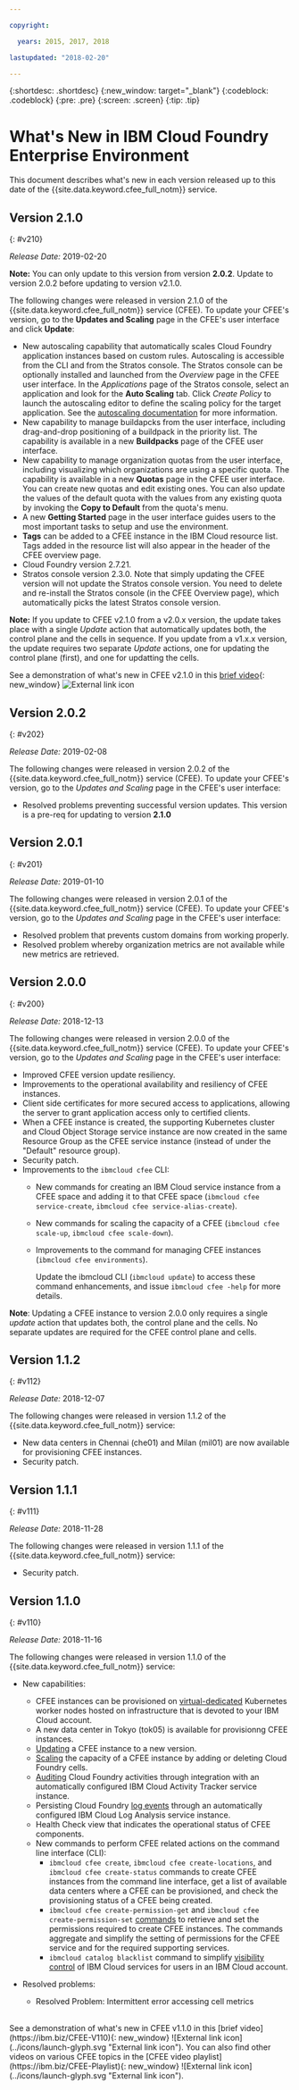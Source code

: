 ```yaml
---

copyright:

  years: 2015, 2017, 2018

lastupdated: "2018-02-20"

---
```


{:shortdesc: .shortdesc}
{:new_window: target="_blank"}
{:codeblock: .codeblock}
{:pre: .pre}
{:screen: .screen}
{:tip: .tip}

# What's New in IBM Cloud Foundry Enterprise Environment

This document describes what's new in each version released up to this date of the {{site.data.keyword.cfee_full_notm}} service.

## Version 2.1.0
{: #v210}

_Release Date:_ 2019-02-20

**Note:** You can only update to this version from version **2.0.2**. Update to version 2.0.2 before updating to version v2.1.0.

The following changes were released in version 2.1.0 of the {{site.data.keyword.cfee_full_notm}} service (CFEE). To update your CFEE's version, go to the **Updates and Scaling** page in the CFEE's user interface and click **Update**:

* New autoscaling capability that automatically scales Cloud Foundry application instances based on custom rules. Autoscaling is accessible from the CLI and from the Stratos console. The Stratos console can be optionally installed and launched from the _Overview_ page in the CFEE user interface. In the _Applications_ page of the Stratos console, select an  application and look for the **Auto Scaling** tab. Click *Create Policy* to launch the autoscaling editor to define the scaling policy for the target application.
  See the [autoscaling documentation](https://cloud.ibm.com/docs/cloud-foundry?topic=cloud-foundry-autoscale_cloud_foundry_apps#autoscale_cloud_foundry_apps) for more information.
* New capability to manage buildapcks from the user interface, including drag-and-drop positioning of a buildpack in the priority list. The capability is available in a new **Buildpacks** page of the CFEE user interface.
* New capability to manage organization quotas from the user interface, including visualizing which organizations are using a specific quota. The capability is available in a new **Quotas** page in the CFEE user interface. You can create new quotas and edit existing ones. You can also update the values of the default quota with the values from any existing quota by invoking the **Copy to Default** from the quota's menu.
* A new **Getting Started** page in the user interface guides users to the most important tasks to setup and use the environment.
* **Tags** can be added to a CFEE instance in the IBM Cloud resource list.  Tags added in the resource list will also appear in the header of the CFEE overview page.
* Cloud Foundry version 2.7.21.
* Stratos console version 2.3.0. Note that simply updating the CFEE version will not update the Stratos console version. You need to delete and re-install the Stratos console (in the CFEE Overview page), which automatically picks the latest Stratos console version.

**Note:** If you update to CFEE v2.1.0 from a v2.0.x version, the update takes place with a single _Update_ action that automatically updates both, the control plane and the cells in sequence. If you update from a v1.x.x version, the update requires two separate _Update_ actions, one for updating the control plane (first), and one for updatting the cells.

See a demonstration of what's new in CFEE v2.1.0 in this [brief video](https://ibm.biz/CFEE-V210){: new_window} ![External link icon](../icons/launch-glyph.svg "External link icon")

## Version 2.0.2
{: #v202}

_Release Date:_ 2019-02-08

The following changes were released in version 2.0.2 of the {{site.data.keyword.cfee_full_notm}} service (CFEE). To update your CFEE's version, go to the _Updates and Scaling_ page in the CFEE's user interface:

* Resolved problems preventing successful version updates. This version is a pre-req for updating to version **2.1.0**


## Version 2.0.1
{: #v201}

_Release Date:_ 2019-01-10

The following changes were released in version 2.0.1 of the {{site.data.keyword.cfee_full_notm}} service (CFEE). To update your CFEE's version, go to the _Updates and Scaling_ page in the CFEE's user interface:

* Resolved problem that prevents custom domains from working properly.
* Resolved problem whereby organization metrics are not available while new metrics are retrieved.


## Version 2.0.0
{: #v200}

_Release Date:_ 2018-12-13

The following changes were released in version 2.0.0 of the {{site.data.keyword.cfee_full_notm}} service (CFEE). To update your CFEE's version, go to the _Updates and Scaling_ page in the CFEE's user interface:

* Improved CFEE version update resiliency.
* Improvements to the operational availability and resiliency of CFEE instances.
* Client side certificates for more secured access to applications, allowing the server to grant application access only to certified clients.
* When a CFEE instance is created, the supporting Kubernetes cluster and Cloud Object Storage service instance are now created in the same Resource Group as the CFEE service instance (instead of under the "Default" resource group).
* Security patch.
* Improvements to the `ibmcloud cfee` CLI:
    * New commands for creating an IBM Cloud service instance from a CFEE space and adding it to that CFEE space (`ibmcloud cfee service-create`, `ibmcloud cfee service-alias-create`).
    * New commands for scaling the capacity of a CFEE (`ibmcloud cfee scale-up`, `ibmcloud cfee scale-down`).
    * Improvements to the command for managing CFEE instances (`ibmcloud cfee environments`).
    
      Update the ibmcloud CLI (`ibmcloud update`) to access these command enhancements, and issue `ibmcloud cfee -help` for more details.
      
**Note**: Updating a CFEE instance to version 2.0.0 only requires a single _update_ action that updates both, the control plane and the cells. No separate updates are required for the CFEE control plane and cells.


## Version 1.1.2
{: #v112}

_Release Date:_ 2018-12-07

The following changes were released in version 1.1.2 of the {{site.data.keyword.cfee_full_notm}} service:
* New data centers in Chennai (che01) and Milan (mil01) are now available for provisioning CFEE instances.
* Security patch.

## Version 1.1.1
{: #v111}

_Release Date:_ 2018-11-28

The following changes were released in version 1.1.1 of the {{site.data.keyword.cfee_full_notm}} service:
* Security patch.
   
## Version 1.1.0
{: #v110}

_Release Date:_ 2018-11-16

The following changes were released in version 1.1.0 of the {{site.data.keyword.cfee_full_notm}} service:

* New capabilities:
   * CFEE instances can be provisioned on [virtual-dedicated](https://console.bluemix.net/docs/containers/cs_clusters.html#clusters#clusters_ui_standard) Kubernetes worker nodes hosted on infrastructure that is devoted to your IBM Cloud account.
   * A new data center in Tokyo (tok05) is available for provisionng CFEE instances.
   * [Updating](https://console.bluemix.net/docs/cloud-foundry/updating-scaling.html#update-scale#update) a CFEE instance to a new version.
   * [Scaling](https://console.bluemix.net/docs/cloud-foundry/updating-scaling.html#update-scale#scale) the capacity of a CFEE instance by adding or deleting Cloud Foundry cells.
   * [Auditing](https://console.bluemix.net/docs/cloud-foundry/auditing-logging.html#auditing-logging#auditing) Cloud Foundry activities through integration with an automatically configured IBM Cloud Activity Tracker service instance.
   * Persisting Cloud Foundry [log events](https://console.bluemix.net/docs/cloud-foundry/auditing-logging.html#auditing-logging#logging) through an automatically configured IBM Cloud Log Analysis service instance.
   * Health Check view that indicates the operational status of CFEE components.
   * New commands to perform CFEE related actions on the command line interface (CLI):
     * `ibmcloud cfee create`, `ibmcloud cfee create-locations`, and `ibmcloud cfee create-status` commands to create CFEE instances from the command line interface, get a list of available data centers where a CFEE can be provisioned, and check the provisioning status of a CFEE being created.
     * `ibmcloud cfee create-permission-get` and `ibmcloud cfee create-permission-set`  [commands](https://console.bluemix.net/docs/cloud-foundry/permissions.html#permissions#permcli-creating) to retrieve and set the permissions required to create CFEE instances. The commands aggregate and simplify the setting of permissions for the CFEE service and for the required supporting services.
     * `ibmcloud catalog blacklist` command to simplify [visibility control](https://console.bluemix.net/docs/cloud-foundry/add-serv-inst.html#workingwith-services#service_visibility) of IBM Cloud services for users in an IBM Cloud account.

* Resolved problems:
   *  Resolved Problem: Intermittent error accessing cell metrics
<br/>   
See a demonstration of what's new in CFEE v1.1.0 in this [brief video](https://ibm.biz/CFEE-V110){: new_window} ![External link icon](../icons/launch-glyph.svg "External link icon").  You can also find other videos on various CFEE topics in the [CFEE video playlist](https://ibm.biz/CFEE-Playlist){: new_window} ![External link icon](../icons/launch-glyph.svg "External link icon").
